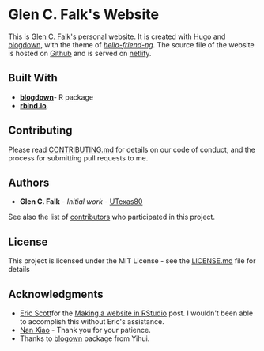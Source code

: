 # Glen C. Falk's Website

This is [Glen C. Falk's](https://glenfalk.rbind.io/) personal website. It is created with [Hugo](https://gohugo.io) and [blogdown](https://bookdown.org/yihui/blogdown/), with the theme of *[hello-friend-ng](https://themes.gohugo.io/hugo-theme-hello-friend-ng/).*  The source file of the website is hosted on [Github](https://github.com/likanzhan) and is served on [netlify](https://app.netlify.com).

## Built With

* [**blogdown**](https://github.com/rstudio/blogdown)- R package
* [**rbind.io**](https://github.com/rbind).

## Contributing

Please read [CONTRIBUTING.md](https://gist.github.com/UTexas80/e99096679a858b0a5622f2a7d3d68b3d) for details on our code of conduct, and the process for submitting pull requests to me.
 
## Authors

* **Glen C. Falk** - *Initial work* - [UTexas80](https://github.com/UTexas80)

See also the list of [contributors](https://github.com/rbind/GlenFalk/contributors) who participated in this project.

## License

This project is licensed under the MIT License - see the [LICENSE.md](/LICENSE) file for details

## Acknowledgments

* [Eric Scott](https://github.com/Aariq)for the [Making a website in RStudio](http://www.ericrscott.com/2017/12/19/making-a-website-in-rstudio/) post. I wouldn't been able to accomplish this without Eric's assistance.
* [Nan Xiao](https://nanx.me/) - Thank you for your patience.
* Thanks to [blogown](https://github.com/rstudio/blogdown) package from Yihui.
